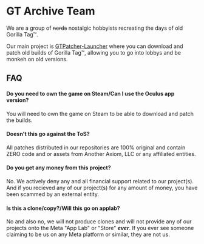 # GT Archive Team

We are a group of ~~nerds~~ nostalgic hobbyists recreating the days of old Gorilla Tag™.

Our main project is [GTPatcher-Launcher](https://github.com/gtarchiveteam/GTPatcher-Launcher) where you can download and patch old builds of Gorilla Tag™, allowing you to go into lobbys and be monkeh on old versions.


## FAQ

#### Do you need to own the game on Steam/Can I use the Oculus app version?

You will need to own the game on Steam to be able to download and patch the builds.

#### Doesn't this go against the ToS?

All patches distributed in our repositories are 100% original and contain ZERO code and or assets from Another Axiom, LLC or any affiliated entities.

#### Do you get any money from this project?

No. We actively deny any and all financial support related to our project(s). And if you recieved any of our project(s) for any amount of money, you have been scammed by an external entity.

#### Is this a clone/copy?/Will this go on applab?

No and also no, we will not produce clones and will not provide any of our projects onto the Meta "App Lab" or "Store" ***ever***. If you ever see someone claiming to be us on any Meta platform or similar, they are not us.

